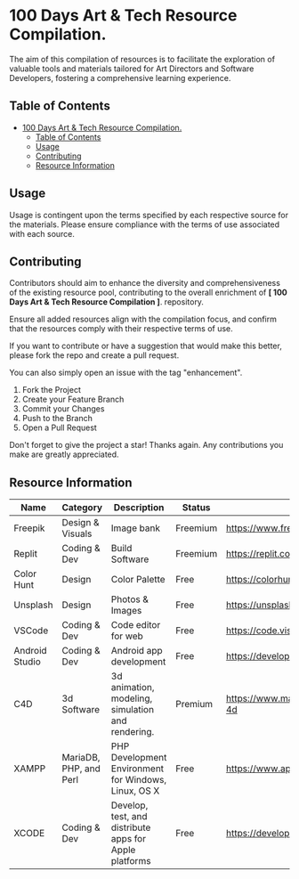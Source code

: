 # 100 Days Art & Tech Resource Compilation.

The aim of this compilation of resources is to facilitate the exploration of valuable tools and materials tailored for Art Directors and Software Developers, fostering a comprehensive learning experience.

## Table of Contents

- [100 Days Art \& Tech Resource Compilation.](#100-days-art--tech-resource-compilation)
  - [Table of Contents](#table-of-contents)
  - [Usage](#usage)
  - [Contributing](#contributing)
  - [Resource Information](#resource-information)

## Usage

Usage is contingent upon the terms specified by each respective source for the materials. Please ensure compliance with the terms of use associated with each source.

## Contributing

Contributors should aim to enhance the diversity and comprehensiveness of the existing resource pool, contributing to the overall enrichment of **[ 100 Days Art & Tech Resource Compilation ]**. repository.

Ensure all added resources align with the compilation focus, and confirm that the resources comply with their respective terms of use.

If you want to contribute or have a suggestion that would make this better, please fork the repo and create a pull request.

You can also simply open an issue with the tag "enhancement".

1. Fork the Project
2. Create your Feature Branch
3. Commit your Changes
4. Push to the Branch
5. Open a Pull Request

Don't forget to give the project a star! Thanks again. Any contributions you make are greatly appreciated.

## Resource Information

| Name           | Category               | Description                                            | Status   | Link                                 |
| -------------- | ---------------------- | ------------------------------------------------------ | -------- | ------------------------------------ |
| Freepik        | Design & Visuals       | Image bank                                             | Freemium | https://www.freepik.com/             |
| Replit         | Coding & Dev           | Build Software                                         | Freemium | https://replit.com/                  |
| Color Hunt     | Design                 | Color Palette                                          | Free     | https://colorhunt.co                 |
| Unsplash       | Design                 | Photos & Images                                        | Free     | https://unsplash.com                 |
| VSCode         | Coding & Dev           | Code editor for web                                    | Free     | https://code.visualstudio.com/       |
| Android Studio | Coding & Dev           | Android app development                                | Free     | https://developer.android.com/studio |
| C4D            | 3d Software            | 3d animation, modeling, simulation and rendering.      | Premium  | https://www.maxon.net/en/cinema-4d   |
| XAMPP          | MariaDB, PHP, and Perl | PHP Development Environment for Windows, Linux, OS X   | Free     | https://www.apachefriends.org/       |
| XCODE          | Coding & Dev           | Develop, test, and distribute apps for Apple platforms | Free     | https://developer.apple.com/xcode/   |
